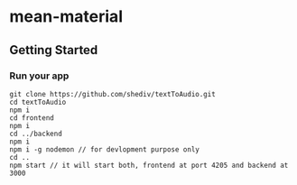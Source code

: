 # mean-material
## Getting Started
### Run your app
```
git clone https://github.com/shediv/textToAudio.git
cd textToAudio
npm i
cd frontend
npm i
cd ../backend
npm i
npm i -g nodemon // for devlopment purpose only
cd ..
npm start // it will start both, frontend at port 4205 and backend at 3000
```
